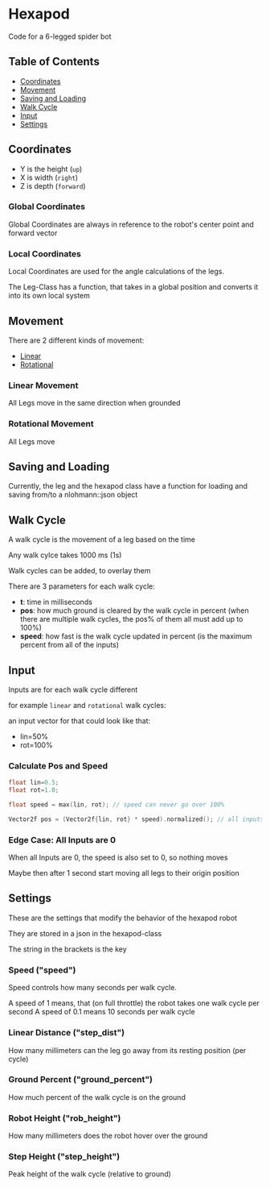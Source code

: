 # Hexapod

Code for a 6-legged spider bot

## Table of Contents

- [Coordinates](#coordinates)
- [Movement](#movement)
- [Saving and Loading](#saving-and-loading)
- [Walk Cycle](#walk-cycle)
- [Input](#input)
- [Settings](#settings)

## Coordinates

- Y is the height (`up`)
- X is width (`right`)
- Z is depth (`forward`)

### Global Coordinates

Global Coordinates are always in reference to the robot's center point and forward vector

### Local Coordinates

Local Coordinates are used for the angle calculations of the legs.

The Leg-Class has a function, that takes in a global position and converts it into its own local system

## Movement

There are 2 different kinds of movement:

- [Linear](#linear-movement)
- [Rotational](#rotational-movement)

### Linear Movement

All Legs move in the same direction when grounded

### Rotational Movement

All Legs move

## Saving and Loading

Currently, the leg and the hexapod class have a function for loading and saving from/to a nlohmann::json object

## Walk Cycle

A walk cycle is the movement of a leg based on the time

Any walk cylce takes 1000 ms (1s)

Walk cycles can be added, to overlay them

There are 3 parameters for each walk cycle:

- __t__: time in milliseconds
- __pos__: how much ground is cleared by the walk cycle in percent (when there are multiple walk cycles, the pos% of them all must add up to 100%)
- __speed__: how fast is the walk cycle updated in percent (is the maximum percent from all of the inputs)

## Input

Inputs are for each walk cycle different

for example `linear` and `rotational` walk cycles:

an input vector for that could look like that:

- lin=50%
- rot=100%

### Calculate Pos and Speed

```cpp
float lin=0.5;
float rot=1.0;

float speed = max(lin, rot); // speed can never go over 100%

Vector2f pos = (Vector2f{lin, rot} * speed).normalized(); // all inputs always add up to 100%
```

### Edge Case: All Inputs are 0

When all Inputs are 0, the speed is also set to 0, so nothing moves

Maybe then after 1 second start moving all legs to their origin position

## Settings

These are the settings that modify the behavior of the hexapod robot

They are stored in a json in the hexapod-class

The string in the brackets is the key

### Speed ("speed")

Speed controls how many seconds per walk cycle.

A speed of 1 means, that (on full throttle) the robot takes one walk cycle per second
A speed of 0.1 means 10 seconds per walk cycle

### Linear Distance ("step_dist")

How many millimeters can the leg go away from its resting position (per cycle)

### Ground Percent ("ground_percent")

How much percent of the walk cycle is on the ground

### Robot Height ("rob_height")

How many millimeters does the robot hover over the ground

### Step Height ("step_height")

Peak height of the walk cycle (relative to ground)
